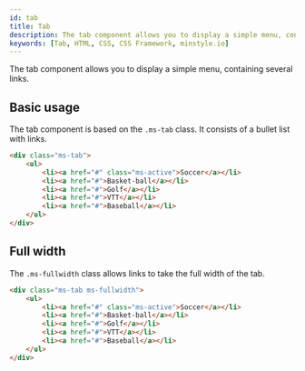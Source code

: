 ```yaml
---
id: tab
title: Tab
description: The tab component allows you to display a simple menu, containing several links.
keywords: [Tab, HTML, CSS, CSS Framework, minstyle.io]
---
```


The tab component allows you to display a simple menu, containing several links.

## Basic usage

The tab component is based on the `.ms-tab` class. It consists of a bullet list with links.

```html live
<div class="ms-tab">
    <ul>
        <li><a href="#" class="ms-active">Soccer</a></li>
        <li><a href="#">Basket-ball</a></li>
        <li><a href="#">Golf</a></li>
        <li><a href="#">VTT</a></li>
        <li><a href="#">Baseball</a></li>
    </ul>
</div>
```

## Full width

The `.ms-fullwidth` class allows links to take the full width of the tab.

```html live
<div class="ms-tab ms-fullwidth">
    <ul>
        <li><a href="#" class="ms-active">Soccer</a></li>
        <li><a href="#">Basket-ball</a></li>
        <li><a href="#">Golf</a></li>
        <li><a href="#">VTT</a></li>
        <li><a href="#">Baseball</a></li>
    </ul>
</div>
```